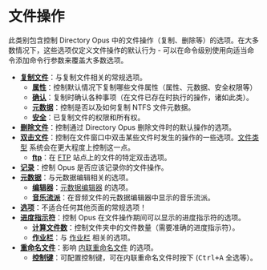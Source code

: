 # 文件操作

此类别包含控制 Directory Opus 中的文件操作（复制、删除等）的选项。在大多数情况下，这些选项仅定义文件操作的默认行为 - 可以在命令级别使用向适当命令添加命令行参数来覆盖大多数选项。

- **[复制文件](/Manual/preferences/preferences_categories/file_operations/copying_files/README.zh.md)**：与复制文件相关的常规选项。
  - **[属性](/Manual/preferences/preferences_categories/file_operations/copying_files/attributes.zh.md)**：控制默认情况下复制哪些文件属性（属性、元数据、安全权限等）
  - **[确认](/Manual/preferences/preferences_categories/file_operations/copying_files/confirmation.zh.md)**：复制时确认各种事项（在文件已存在时执行的操作，诸如此类）。
  - **[元数据](/Manual/preferences/preferences_categories/file_operations/copying_files/metadata.zh.md)**：控制是否以及如何复制 NTFS 文件元数据。
  - **[安全](/Manual/preferences/preferences_categories/file_operations/copying_files/security.zh.md)**：已复制文件的权限和所有权。
- **[删除文件](/Manual/preferences/preferences_categories/file_operations/deleting_files.zh.md)**：控制通过 Directory Opus 删除文件时的默认操作的选项。
- **[双击文件](/Manual/preferences/preferences_categories/file_operations/double-click_files/README.zh.md)**：控制在文件窗口中双击某些文件时发生的操作的一些选项。[文件类型](/Manual/file_types/README.zh.md) 系统会在更大程度上控制这一点。
  - **[ftp](/Manual/preferences/preferences_categories/file_operations/double-click_files/ftp.zh.md)**：在 [FTP](/Manual/ftp/README.zh.md) 站点上的文件的特定双击选项。
- **[记录](/Manual/preferences/preferences_categories/file_operations/logging.zh.md)**：控制 Opus 是否应该记录你的文件操作。
- **[元数据](/Manual/preferences/preferences_categories/file_operations/metadata/README.zh.md)**：与元数据编辑相关的选项。
  - **[编辑器](/Manual/preferences/preferences_categories/file_operations/metadata/editor.zh.md)**：[元数据编辑器](/Manual/basic_concepts/the_lister/metadata_pane.zh.md) 的选项。
  - **[音乐流派](/Manual/preferences/preferences_categories/file_operations/metadata/music_genres.zh.md)**：在音频文件的元数据编辑器中显示的音乐流派。
- **[选项](/Manual/preferences/preferences_categories/file_operations/options.zh.md)**：不适合任何其他页面的常规选项！
- **[进度指示符](/Manual/preferences/preferences_categories/file_operations/progress_indicators/README.zh.md)**：控制 Opus 在文件操作期间可以显示的进度指示符的选项。
  - **[计算文件数](/Manual/preferences/preferences_categories/file_operations/progress_indicators/counting_files.zh.md)**：控制文件夹中的文件数量（需要准确的进度指示符）。
  - **[作业栏](/Manual/preferences/preferences_categories/file_operations/progress_indicators/jobs_bar.zh.md)**：与 [作业栏](/Manual/file_operations/copying_moving_and_deleting_files/the_jobs_bar.zh.md) 相关的选项。
- **[重命名文件](/Manual/preferences/preferences_categories/file_operations/renaming_files/README.zh.md)**：影响 [内联重命名文件](/Manual/file_operations/renaming_files/inline_rename.zh.md) 的选项。
  - **[控制键](/Manual/preferences/preferences_categories/file_operations/renaming_files/control_keys.zh.md)**：可配置控制键，可在内联重命名文件时按下 (<kbd>Ctrl+A</kbd> 全选等）。